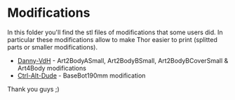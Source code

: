 # Modifications

In this folder you'll find the stl files of modifications that some users did. In particular these modifications allow to make Thor easier to print (splitted parts or smaller modifications). 

* [Danny-VdH](https://github.com/Danny-VdH) - Art2BodyASmall, Art2BodyBSmall, Art2BodyBCoverSmall & Art4Body modifications
* [Ctrl-Alt-Dude](http://www.thingiverse.com/ctrl-alt-dude/about) - BaseBot190mm modification

Thank you guys ;)
